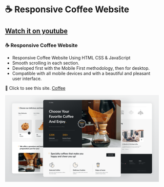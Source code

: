 # ☕ Responsive Coffee Website
## [Watch it on youtube](https://youtu.be/kObf5-dJMpw)
### ☕ Responsive Coffee Website

- Responsive Coffee Website Using HTML CSS & JavaScript
- Smooth scrolling in each section.
- Developed first with the Mobile First methodology, then for desktop.
- Compatible with all mobile devices and with a beautiful and pleasant user interface.

💙 Click to see this site. [Coffee](https://nguyentienlong1106.github.io/Coffee-website/)

![preview img](/preview.png)
